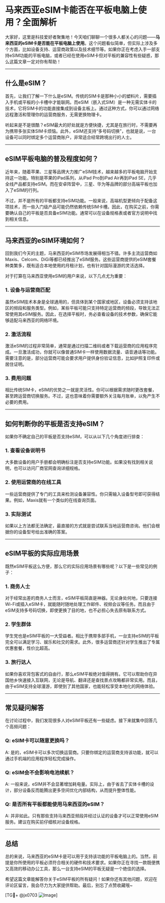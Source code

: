 # 马来西亚eSIM卡能否在平板电脑上使用？全面解析

大家好，这里是科技爱好者聚集地！今天咱们聊聊一个很多人都关心的问题——**马来西亚的eSIM卡是否能在平板电脑上使用**。这个问题看似简单，但实际上涉及多个方面，比如设备支持、运营商政策以及技术细节等。如果你正在考虑入手一部支持eSIM功能的平板电脑，或者已经在使用eSIM卡但对平板的兼容性有些疑惑，那么这篇文章一定对你有帮助！

---

## 什么是eSIM？

首先，让我们了解一下什么是eSIM。传统的SIM卡是那种小小的塑料片，需要插入手机或平板的小卡槽中才能联网。而eSIM（嵌入式SIM）是一种无需实体卡的技术，它将SIM卡的功能直接集成到设备主板上。通过这种方式，你可以通过网络远程激活和管理你的运营商服务，无需更换物理卡。

听起来是不是很酷？eSIM最大的好处就是方便快捷，尤其是在旅行时，不需要再为携带多张实体SIM卡烦恼。此外，eSIM还支持“多号码切换”，也就是说，一台设备可以同时绑定多个运营商账户，非常适合经常跨境出行的人士。

---

## eSIM平板电脑的普及程度如何？

近年来，随着苹果、三星等品牌大力推广eSIM技术，越来越多的平板电脑开始支持这一功能。特别是苹果的iPad系列，从iPad Pro到iPad Air再到iPad SE，几乎全线产品都支持eSIM。而在安卓阵营中，三星、华为等品牌的部分高端平板也加入了eSIM的行列。

不过，并不是所有的平板都支持eSIM功能。一般来说，高端机型更倾向于配备这项技术，而一些入门级产品可能仍然依赖传统SIM卡槽。因此，在购买之前，你需要确认自己的平板是否具备eSIM功能。通常可以在设备规格表或者官方说明中找到相关信息。

---

## 马来西亚的eSIM环境如何？

回到我们今天的主题，马来西亚的eSIM市场发展得相当不错。许多主流运营商如Maxis、Celcom、DiGi等都已经推出了eSIM服务。这些运营商提供的eSIM套餐种类繁多，既有适合本地使用的月租计划，也有针对国际漫游的灵活选择。

对于打算在马来西亚使用eSIM的用户来说，以下几点尤为重要：

### 1. 设备与运营商匹配
虽然eSIM技术本身是全球通用的，但具体到某个国家或地区，设备必须支持该地区的频段和服务类型。例如，某些平板可能只支持特定运营商的频段，导致无法正常使用其eSIM服务。因此，在选择平板时，务必查看设备的技术参数，确保它能够适配马来西亚的网络环境。

### 2. 激活流程
激活eSIM的过程非常简单，通常是通过扫描二维码或者下载运营商的应用程序完成。一旦激活成功，你就可以像普通SIM卡一样使用数据流量、语音通话等功能。需要注意的是，部分运营商可能会要求用户提供身份验证信息，比如护照复印件或居住证明。

### 3. 费用问题
相比传统SIM卡，eSIM的优势之一就是灵活性。你可以根据需求随时更改套餐，甚至跨运营商切换服务。不过，这也意味着你需要额外关注每月账单，以免产生不必要的费用。

---

## 如何判断你的平板是否支持eSIM？

如果你不确定自己的平板是否支持eSIM，可以从以下几个角度进行排查：

### 1. 查看设备说明书
大多数设备的用户手册都会明确标注是否支持eSIM功能。如果没有找到相关说明，也可以访问厂商官网查询详细规格。

### 2. 使用运营商的在线工具
一些运营商提供了专门的工具来检测设备兼容性。你只需输入设备型号即可获得结果。例如，Maxis就有一个类似的在线查询页面。

### 3. 实际测试
如果以上方法都无法确定，最直接的方式就是尝试联系当地运营商咨询。他们会根据你的设备型号给出准确的答案。

---

## eSIM平板的实际应用场景

既然eSIM平板这么方便，那么它的实际应用场景有哪些呢？以下是一些常见的例子：

### 1. 商务人士
对于经常出差的商务人士而言，eSIM平板简直是神器。无论身处何地，只要连接Wi-Fi或插入eSIM卡，就能随时随地处理工作邮件、视频会议等任务。而且由于eSIM支持多号码切换，即使更换了目的地，也不必担心失去原有联系方式。

### 2. 学生群体
学生党也是eSIM平板的一大受益者。相比于携带多部手机，一台支持eSIM的平板完全可以满足学习、娱乐和社交的需求。此外，很多运营商还针对学生推出了专属优惠套餐，性价比超高。

### 3. 旅行达人
如果你喜欢背包客式的自由行，那么eSIM平板绝对值得拥有。它可以帮助你在异国他乡快速接入互联网，无论是导航、翻译还是查找景点攻略都非常实用。而且，由于eSIM支持全球漫游，即使到了其他国家，也能轻松享受本地化的网络体验。

---

## 常见疑问解答

在讨论过程中，我们发现很多人对eSIM平板还有一些疑虑。接下来就集中回答几个高频问题：

### Q: eSIM卡可以随意更换吗？
A: 是的，eSIM卡可以多次切换运营商。只要你绑定的运营商支持该功能，就可以通过手机端的应用程序轻松完成操作。

### Q: eSIM会不会影响电池续航？
A: 一般来说，eSIM并不会显著增加耗电量。实际上，由于省去了实体卡槽的设计，部分设备反而能腾出更多空间优化内部结构，从而提升整体性能。

### Q: 是否所有平板都能使用马来西亚的eSIM？
A: 并非如此。只有那些支持马来西亚频段并经过认证的设备才可以正常使用eSIM服务。建议在购买前仔细核对设备规格。

---

## 总结

总的来说，马来西亚的eSIM卡是可以用于支持该功能的平板电脑上的。当然，前提是你所使用的平板必须符合相关的硬件和技术要求。如果你正在寻找一款既便携又高效的移动办公工具，那么一台支持eSIM的平板无疑是一个绝佳的选择。

希望这篇文章能解答你关于eSIM平板的所有疑问！如果你还有其他问题，欢迎在评论区留言，我会尽力为大家提供帮助。最后，别忘了点赞收藏哦~

[TG💪+ @jx0703 ![Image](https://github.com/user-attachments/assets/dbca1d08-cadb-493c-b0ec-ad6f7a83f270)]